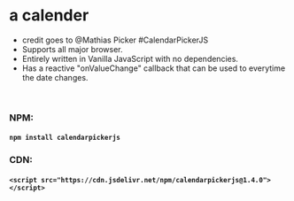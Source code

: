 # a calender

- credit goes to @Mathias Picker #CalendarPickerJS
- Supports all major browser.
- Entirely written in Vanilla JavaScript with no dependencies.
- Has a reactive "onValueChange" callback that can be used to everytime the date changes.

&nbsp;

### NPM:

#### `npm install calendarpickerjs`

### CDN:

#### `<script src="https://cdn.jsdelivr.net/npm/calendarpickerjs@1.4.0"></script>`
